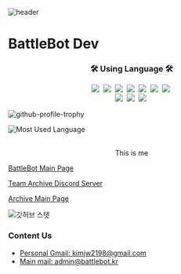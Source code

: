 ![header](https://capsule-render.vercel.app/api?type=soft&color=auto&height=150&section=header&text=BattleBotDev&fontSize=70&animation=twinkling)
# BattleBot Dev
<h3 align="center">🛠 Using Language 🛠</h3>
<p align="center">
  <img src="https://img.shields.io/badge/Python-3766AB?style=flat-square&logo=Python&logoColor=white"/></a>&nbsp
  <img src="https://img.shields.io/badge/Java-007396?style=flat-square&logo=Java&logoColor=white"/></a>&nbsp
  <img src="https://img.shields.io/badge/C++-00599C?style=flat-square&logo=C%2B%2B&logoColor=white"/></a>&nbsp
  <img src="https://img.shields.io/badge/C-A8B9CC?style=flat-square&logo=C&logoColor=white"/></a>&nbsp
  <img src="https://img.shields.io/badge/Javascript-ffb13b?style=flat-square&logo=javascript&logoColor=white"/></a>&nbsp
  <img src="https://img.shields.io/badge/css-1572B6?style=flat-square&logo=css3&logoColor=white"/></a>&nbsp
  <img src="https://img.shields.io/badge/Typescript-1572B6?style=flat-square&logo=typescript&logoColor=white"/></a>&nbsp 
  <br>
  <img src="https://img.shields.io/badge/Mysql-E6B91E?style=flat-square&logo=MySql&logoColor=white"/></a>&nbsp
  <img src="https://img.shields.io/badge/Django-092E20?style=flat-square&logo=Django&logoColor=white"/></a>&nbsp
  <img src="https://img.shields.io/badge/Mongodb-E6B91E?style=flat-square&logo=Mongodb&logoColor=white"/></a>&nbsp
</p>

![github-profile-trophy](https://github-profile-trophy.vercel.app/?username=battlebotdev&theme=onedark)

![Most Used Language](https://github-readme-stats.vercel.app/api/top-langs/?username=samsunghappytree123&show_icons=true&bg_color=30,e96443,904e95&title_color=fff&text_color=fff&layout=compact)

<br>
<center> This is me </center>

[BattleBot Main Page](https://battlebot.kr)

[Team Archive Discord Server](https://discord.gg/WtGq7D7BZm)

[Archive Main Page](https://archiver.me)

![깃허브 스탯](https://github-readme-stats.vercel.app/api?username=battlebotdev&show_icons=true&bg_color=30,e96443,904e95&title_color=fff&text_color=fff)

### Content Us
<ul>
  <li><a href="mailto:kimjw2198@gmail.com">
    Personal Gmail: kimjw2198@gmail.com
  </a></li><li><a href="mailto:admin@battlebot.kr">
    Main mail: admin@battlebot.kr
  </a></li>
</ul>
